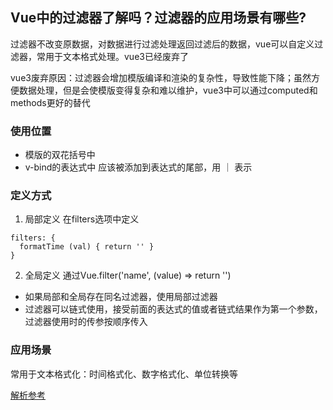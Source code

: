 ## Vue中的过滤器了解吗？过滤器的应用场景有哪些?
过滤器不改变原数据，对数据进行过滤处理返回过滤后的数据，vue可以自定义过滤器，常用于文本格式处理。vue3已经废弃了

vue3废弃原因：过滤器会增加模版编译和渲染的复杂性，导致性能下降；虽然方便数据处理，但是会使模版变得复杂和难以维护，vue3中可以通过computed和methods更好的替代

### 使用位置
- 模版的双花括号中
- v-bind的表达式中
应该被添加到表达式的尾部，用 ｜ 表示

### 定义方式
1. 局部定义
在filters选项中定义
```js{4}
filters: {
  formatTime (val) { return '' }
}
```
2. 全局定义
通过Vue.filter('name', (value) => return '')

- 如果局部和全局存在同名过滤器，使用局部过滤器
- 过滤器可以链式使用，接受前面的表达式的值或者链式结果作为第一个参数，过滤器使用时的传参按顺序传入

### 应用场景
常用于文本格式化：时间格式化、数字格式化、单位转换等

[解析参考](https://vue3js.cn/interview/vue/filter.html#%E5%9B%9B%E3%80%81%E5%8E%9F%E7%90%86%E5%88%86%E6%9E%90)